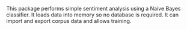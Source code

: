 This package performs simple sentiment analysis using a Naive Bayes classifier. It loads data into memory so no database is required. It can import and export corpus data and allows training.